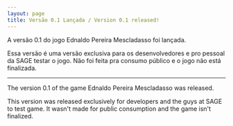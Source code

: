 ```yaml
---
layout: page
title: Versão 0.1 Lançada / Version 0.1 released!
---
```


A versão 0.1 do jogo Ednaldo Pereira Mescladasso foi lançada.

Essa versão é uma versão exclusiva para os desenvolvedores e pro pessoal da SAGE testar o jogo. Não foi feita pra consumo público e o jogo não está finalizada.

______________

The version 0.1 of the game Ednaldo Pereira Mescladasso was released.

This version was released exclusively for developers and the guys at SAGE to test game. It wasn't made for public consumption and the game isn't finalized.
